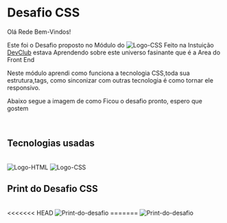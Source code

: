 <h1>Desafio CSS</h1>
<p>Olá Rede Bem-Vindos!</p>
<p>Este foi o Desafio proposto no Módulo do <img src="https://img.shields.io/badge/CSS3-1572B6?style=for-the-badge&logo=css3&logoColor=white" 
 alt="Logo-CSS"/> Feito na Instuição <a href="https://rodolfomori.com.br/devclub/" alt="Dev-Club"> DevClub</a> estava Aprendendo sobre este universo fasinante que é a Area do Front End </p>
<p>Neste módulo aprendi como funciona a tecnologia CSS,toda sua estrutura,tags, como sinconizar com outras tecnologia é como tornar ele responsivo.</p>
<p>Abaixo segue a imagem de como Ficou o desafio pronto, espero que gostem</p>
<br>
<h2>Tecnologias usadas </h2>
<br>
<img src="https://img.shields.io/badge/HTML5-E34F26?style=for-the-badge&logo=html5&logoColor=white" alt="Logo-HTML"/>
<img src="https://img.shields.io/badge/CSS3-1572B6?style=for-the-badge&logo=css3&logoColor=white"  alt="Logo-CSS"/>
<br>
<h2>Print do Desafio CSS</h2>
<br>
<<<<<<< HEAD
<img scr="./desafio.png" alt="Print-do-desafio"/>
=======
<img scr="./desafio-css.png" alt="Print-do-desafio" />
